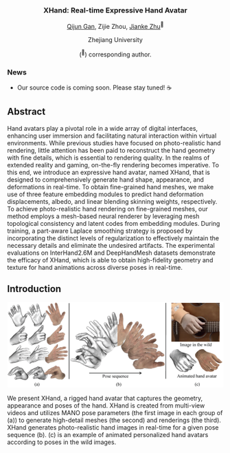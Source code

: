 <div align="center">

<h3>XHand: Real-time Expressive Hand Avatar</h3>

[Qijun Gan](https://github.com/agnJason), Zijie Zhou, [Jianke Zhu](https://scholar.google.cz/citations?user=SC-WmzwAAAAJ)<sup>:email:</sup>
 
Zhejiang University

(<sup>:email:</sup>) corresponding author.

</div>

### News
* Our source code is coming soon. Please stay tuned! ☕️

## Abstract

Hand avatars play a pivotal role in a wide array of digital interfaces, enhancing user immersion and facilitating natural interaction within virtual environments. While previous studies have focused on photo-realistic hand rendering, little attention has been paid to reconstruct the hand geometry with fine details, which is essential to rendering quality. In the realms of extended reality and gaming, on-the-fly rendering becomes imperative. To this end, we introduce an expressive hand avatar, named XHand, that is designed to comprehensively generate hand shape, appearance, and deformations in real-time. To obtain fine-grained hand meshes, we make use of three feature embedding modules to predict hand deformation displacements, albedo, and linear blending skinning weights, respectively. To achieve photo-realistic hand rendering on fine-grained meshes, our method employs a mesh-based neural renderer by leveraging mesh topological consistency and latent codes from embedding modules. During training, a part-aware Laplace smoothing strategy is proposed by incorporating the distinct levels of regularization to effectively maintain the necessary details and eliminate the undesired artifacts. The experimental evaluations on InterHand2.6M and DeepHandMesh datasets demonstrate the efficacy of XHand, which is able to obtain high-fidelity geometry and texture for hand animations across diverse poses in real-time.

## Introduction

![framework](assets/teaser.png "framework")
<div align="center-align">We present XHand, a rigged hand avatar that captures the  geometry, appearance and poses of the hand. XHand is created from multi-view videos and utilizes MANO pose parameters (the first image in each group of (a)) to generate high-detail meshes (the second) and renderings (the third). XHand generates photo-realistic hand images in real-time for a given pose sequence (b). (c) is an example of animated personalized hand avatars according to poses in the wild images.</div>

